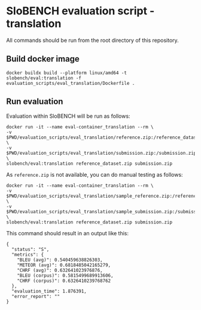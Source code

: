 # SloBENCH evaluation script - translation

All commands should be run from the root directory of this repository.

## Build docker image 
```
docker buildx build --platform linux/amd64 -t slobench/eval:translation -f evaluation_scripts/eval_translation/Dockerfile .
```

## Run evaluation 

Evaluation within SloBENCH will be run as follows:

```
docker run -it --name eval-container_translation --rm \
-v $PWD/evaluation_scripts/eval_translation/reference.zip:/reference_dataset.zip \
-v $PWD/evaluation_scripts/eval_translation/submission.zip:/submission.zip \
slobench/eval:translation reference_dataset.zip submission.zip
```

As `reference.zip` is not available, you can do manual testing as follows:


```
docker run -it --name eval-container_translation --rm \
-v $PWD/evaluation_scripts/eval_translation/sample_reference.zip:/reference_dataset.zip \
-v $PWD/evaluation_scripts/eval_translation/sample_submission.zip:/submission.zip \
slobench/eval:translation reference_dataset.zip submission.zip
```

This command should result in an output like this:


```
{
  "status": "S",
  "metrics": {
    "BLEU (avg)": 0.540459638826303,
    "METEOR (avg)": 0.6818485042165279,
    "CHRF (avg)": 0.632641023976876,
    "BLEU (corpus)": 0.5815499689913606,
    "CHRF (corpus)": 0.6326410239768762
  },
  "evaluation_time": 1.876391,
  "error_report": ""
}
```